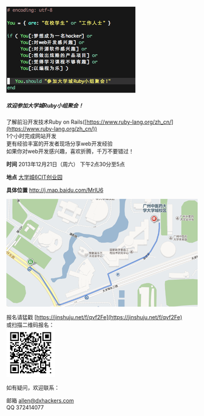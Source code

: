 ![](./code.png)

##### 欢迎参加大学城Ruby小组聚会！

了解前沿开发技术Ruby on Rails([https://www.ruby-lang.org/zh_cn/](https://www.ruby-lang.org/zh_cn/))  
1个小时完成网站开发  
更有经验丰富的开发者现场分享web开发经验  
如果你对web开发感兴趣，喜欢折腾，千万不要错过！

**时间**  2013年12月21日（周六） 下午2点30分至5点

**地点**  [大学城6CIT创业园](http://6cit.com) 

**具体位置**  http://j.map.baidu.com/MrlU6

![](./location.png)

报名请猛戳 [https://jinshuju.net/f/qvf2Fe](https://jinshuju.net/f/qvf2Fe)  
或扫描二维码报名：  
![](./QR_code.png)


如有疑问，欢迎联系：

邮箱 allen@dxhackers.com  
QQ 372414077
